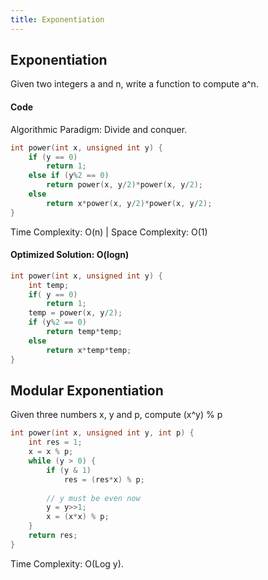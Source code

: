 ```yaml
---
title: Exponentiation
---
```

## Exponentiation

Given two integers a and n, write a function to compute a^n.

#### Code

Algorithmic Paradigm: Divide and conquer.

```C
int power(int x, unsigned int y) { 
    if (y == 0) 
        return 1; 
    else if (y%2 == 0) 
        return power(x, y/2)*power(x, y/2); 
    else
        return x*power(x, y/2)*power(x, y/2); 
} 
```
Time Complexity: O(n) | Space Complexity: O(1)

####  Optimized Solution: O(logn)

```C
int power(int x, unsigned int y) { 
    int temp; 
    if( y == 0) 
        return 1; 
    temp = power(x, y/2); 
    if (y%2 == 0) 
        return temp*temp; 
    else
        return x*temp*temp; 
} 
```

## Modular Exponentiation

Given three numbers x, y and p, compute (x^y) % p

```C
int power(int x, unsigned int y, int p) { 
    int res = 1;  
    x = x % p; 
    while (y > 0) {  
        if (y & 1) 
            res = (res*x) % p; 
  
        // y must be even now 
        y = y>>1; 
        x = (x*x) % p;   
    } 
    return res; 
} 
```
Time Complexity: O(Log y).
